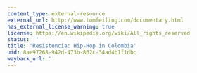 ```yaml
---
content_type: external-resource
external_url: http://www.tomfeiling.com/documentary.html
has_external_license_warning: true
license: https://en.wikipedia.org/wiki/All_rights_reserved
status: ''
title: 'Resistencia: Hip-Hop in Colombia'
uid: 8ae97268-942d-473b-862c-34ad4b1f1dbc
wayback_url: ''
---
```

